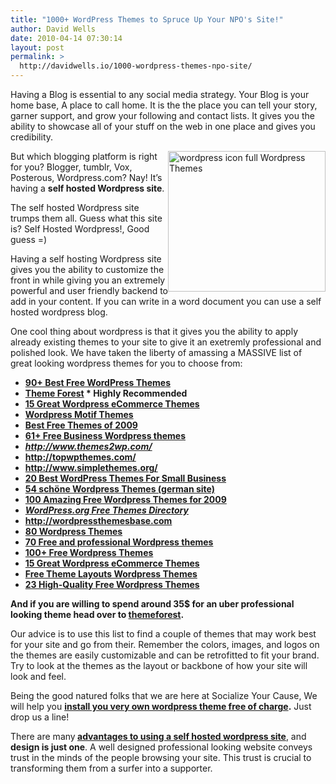 ```yaml
---
title: "1000+ WordPress Themes to Spruce Up Your NPO's Site!"
author: David Wells
date: 2010-04-14 07:30:14
layout: post
permalink: >
  http://davidwells.io/1000-wordpress-themes-npo-site/
---
```

Having a Blog is essential to any social media strategy. Your Blog is your home base, A place to call home. It is the the place you can tell your story, garner support, and grow your following and contact lists. It gives you the ability to showcase all of your stuff on the web in one place and gives you credibility.

<img class="alignright" style="display: inline; margin-left: 0px; margin-right: 0px;" title="wordpress icon_full" src="https://s3-us-west-2.amazonaws.com/assets.davidwells.io/legacy/2010/02/wordpress-icon_full.png" alt="wordpress icon full Wordpress Themes" width="252" height="225" align="right" />But which blogging platform is right for you? Blogger, tumblr, Vox, Posterous, Wordpress.com? Nay! It’s having a <strong>self hosted Wordpress site</strong>.

The self hosted Wordpress site trumps them all. Guess what this site is? Self Hosted Wordpress!, Good guess =)
<!--more-->
Having a self hosting Wordpress site gives you the ability to customize the front in while giving you an extremely powerful and user friendly backend to add in your content. If you can write in a word document you can use a self hosted wordpress blog.

One cool thing about wordpress is that it gives you the ability to apply already existing themes to your site to give it an exetremly professional and polished look. We have taken the liberty of amassing a MASSIVE list of great looking wordpress themes for you to choose from:
<ul>
	<li><strong><a href="http://www.levoltz.com/2009/09/19/90-best-free-wordpress-themes/">90+ Best Free WordPress Themes</a></strong></li>
	<li><strong><a href="http://bit.ly/9zTqVX">Theme Forest</a> * Highly Recommended</strong></li>
	<li><strong><a href="http://theroxor.com/2010/01/18/15-great-wordpress-ecommerce-themes/">15 Great Wordpress eCommerce Themes</a></strong></li>
	<li><strong><a href="http://www.wordpressmotif.com">Wordpress Motif Themes</a></strong></li>
	<li><strong><a href="http://webdesignledger.com/freebies/the-best-free-wordpress-themes-of-2009">Best Free Themes of 2009</a></strong></li>
	<li><strong><a href="http://ntt.cc/2008/04/26/over-61-free-business-wordpress-themes.html">61+ Free Business Wordpress themes</a></strong></li>
	<li><strong><em><a href="http://www.themes2wp.com/">http://www.themes2wp.com/</a></em></strong></li>
	<li><strong><a href="http://topwpthemes.com/">http://topwpthemes.com/</a></strong></li>
	<li><strong><a href="http://www.simplethemes.org/">http://www.simplethemes.org/</a></strong></li>
	<li><strong><a href="http://www.bestwpthemes.com/20-best-wordpress-themes-for-small-business/">20 Best WordPress Themes For Small Business</a></strong></li>
	<li><strong><a href="http://www.webmaster-resource.de/25-schone-wordpress-themes.php">54 schöne Wordpress Themes (german site)</a></strong></li>
	<li><strong><a href="http://www.smashingmagazine.com/2009/05/18/100-amazing-free-wordpress-themes-for-2009/">100 Amazing Free Wordpress Themes for 2009</a></strong></li>
	<li><strong><em><a href="http://wordpress.org/extend/themes/">WordPress.org Free Themes Directory</a></em></strong></li>
	<li><strong><a href="http://wordpressthemesbase.com/sorting/downloaded/week">http://wordpressthemesbase.com</a></strong></li>
	<li><strong><a href="http://www.drweb.de/magazin/80-wordpress-themes/">80 Wordpress Themes</a></strong></li>
	<li><strong><a href="http://www.1stwebdesigner.com/wordpress/70-free-and-premium-wordpress-themes/">70 Free and professional Wordpress themes</a></strong></li>
	<li><strong><a href="http://www.smashingmagazine.com/2008/01/08/100-excellent-free-high-quality-wordpress-themes/">100+ Free Wordpress Themes</a></strong></li>
	<li><strong><a href="http://theroxor.com/2010/01/18/15-great-wordpress-ecommerce-themes/">15 Great Wordpress eCommerce Themes</a></strong></li>
	<li><strong><a href="http://www.freethemelayouts.com/">Free Theme Layouts Wordpress Themes</a></strong></li>
	<li><strong><a href="http://www.underworldmagazines.com/23-high-quality-free-wordpress-themes/">23 High-Quality Free Wordpress Themes</a></strong></li>
</ul>
<strong>And if you are willing to spend around 35$ for an uber professional looking theme head over to <a href="http://bit.ly/9PPC3S">themeforest</a>. </strong>

Our advice is to use this list to find a couple of themes that may work best for your site and go from their. Remember the colors, images, and logos on the themes are easily customizable and can be retrofitted to fit your brand. Try to look at the themes as the layout or backbone of how your site will look and feel.

Being the good natured folks that we are here at Socialize Your Cause, We will help you <a href="http://www.socializeyourcause.org/services/free-wordpress-installations/"><strong>install you very own wordpress theme free of charge</strong></a><strong>.</strong> Just drop us a line!

There are many<strong> </strong><a href="http://www.socializeyourcause.org/6-reasons-static-html-bad-nonprofit/blog/"><strong>advantages to using a self hosted wordpress site</strong></a>, and <strong>design is just one</strong>. A well designed professional looking website conveys trust in the minds of the people browsing your site. This trust is crucial to transforming them from a surfer into a supporter.

